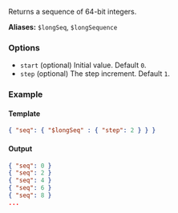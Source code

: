 Returns a sequence of 64-bit integers.

**Aliases:** `$longSeq`, `$longSequence`

### Options

- `start` (optional) Initial value. Default `0`.
- `step` (optional) The step increment. Default `1`.

### Example

#### Template
```json
{ "seq": { "$longSeq" : { "step": 2 } } }
```
#### Output
```json
{ "seq": 0 }
{ "seq": 2 }
{ "seq": 4 }
{ "seq": 6 }
{ "seq": 8 }
...
```